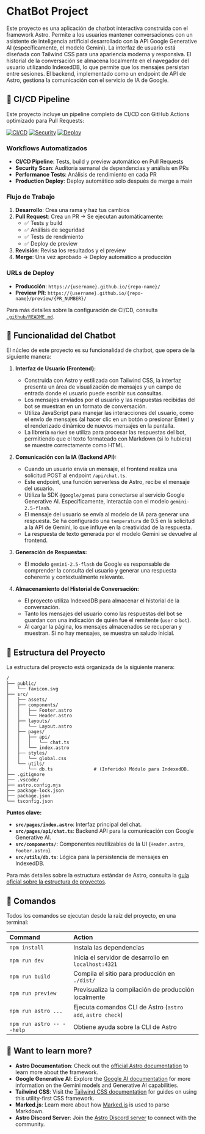 # ChatBot Project

Este proyecto es una aplicación de chatbot interactiva construida con el framework Astro. Permite a los usuarios mantener conversaciones con un asistente de inteligencia artificial desarrollado con la API Google Generative AI (específicamente, el modelo Gemini). La interfaz de usuario está diseñada con Tailwind CSS para una apariencia moderna y responsiva. El historial de la conversación se almacena localmente en el navegador del usuario utilizando IndexedDB, lo que permite que los mensajes persistan entre sesiones. El backend, implementado como un endpoint de API de Astro, gestiona la comunicación con el servicio de IA de Google.

## 🚀 CI/CD Pipeline

Este proyecto incluye un pipeline completo de CI/CD con GitHub Actions optimizado para Pull Requests:

[![CI/CD](https://github.com/{username}/{repo-name}/workflows/CI/CD%20Pipeline/badge.svg)](https://github.com/{username}/{repo-name}/actions/workflows/ci-cd.yml)
[![Security](https://github.com/{username}/{repo-name}/workflows/Security%20Scan/badge.svg)](https://github.com/{username}/{repo-name}/actions/workflows/security.yml)
[![Deploy](https://github.com/{username}/{repo-name}/workflows/Deploy%20to%20Production/badge.svg)](https://github.com/{username}/{repo-name}/actions/workflows/deploy-production.yml)

### Workflows Automatizados

- **CI/CD Pipeline**: Tests, build y preview automático en Pull Requests
- **Security Scan**: Auditoría semanal de dependencias y análisis en PRs
- **Performance Tests**: Análisis de rendimiento en cada PR
- **Production Deploy**: Deploy automático solo después de merge a main

### Flujo de Trabajo

1. **Desarrollo**: Crea una rama y haz tus cambios
2. **Pull Request**: Crea un PR → Se ejecutan automáticamente:
   - ✅ Tests y build
   - ✅ Análisis de seguridad
   - ✅ Tests de rendimiento
   - ✅ Deploy de preview
3. **Revisión**: Revisa los resultados y el preview
4. **Merge**: Una vez aprobado → Deploy automático a producción

### URLs de Deploy

- **Producción**: `https://{username}.github.io/{repo-name}/`
- **Preview PR**: `https://{username}.github.io/{repo-name}/preview/{PR_NUMBER}/`

Para más detalles sobre la configuración de CI/CD, consulta [`.github/README.md`](.github/README.md).

## 🤖 Funcionalidad del Chatbot

El núcleo de este proyecto es su funcionalidad de chatbot, que opera de la siguiente manera:

1.  **Interfaz de Usuario (Frontend):**
    *   Construida con Astro y estilizada con Tailwind CSS, la interfaz presenta un área de visualización de mensajes y un campo de entrada donde el usuario puede escribir sus consultas.
    *   Los mensajes enviados por el usuario y las respuestas recibidas del bot se muestran en un formato de conversación.
    *   Utiliza JavaScript para manejar las interacciones del usuario, como el envío de mensajes (al hacer clic en un botón o presionar Enter) y el renderizado dinámico de nuevos mensajes en la pantalla.
    *   La librería `marked` se utiliza para procesar las respuestas del bot, permitiendo que el texto formateado con Markdown (si lo hubiera) se muestre correctamente como HTML.

2.  **Comunicación con la IA (Backend API):**
    *   Cuando un usuario envía un mensaje, el frontend realiza una solicitud POST al endpoint `/api/chat.ts`.
    *   Este endpoint, una función serverless de Astro, recibe el mensaje del usuario.
    *   Utiliza la SDK `@google/genai` para conectarse al servicio Google Generative AI. Específicamente, interactúa con el modelo `gemini-2.5-flash`.
    *   El mensaje del usuario se envía al modelo de IA para generar una respuesta. Se ha configurado una `temperatura` de 0.5 en la solicitud a la API de Gemini, lo que influye en la creatividad de la respuesta.
    *   La respuesta de texto generada por el modelo Gemini se devuelve al frontend.

3.  **Generación de Respuestas:**
    *   El modelo `gemini-2.5-flash` de Google es responsable de comprender la consulta del usuario y generar una respuesta coherente y contextualmente relevante.

4.  **Almacenamiento del Historial de Conversación:**
    *   El proyecto utiliza IndexedDB para almacenar el historial de la conversación.
    *   Tanto los mensajes del usuario como las respuestas del bot se guardan con una indicación de quién fue el remitente (`user` o `bot`).
    *   Al cargar la página, los mensajes almacenados se recuperan y muestran. Si no hay mensajes, se muestra un saludo inicial.

## 🚀 Estructura del Proyecto

La estructura del proyecto está organizada de la siguiente manera:

```text
/
├── public/
│   └── favicon.svg
├── src/
│   ├── assets/
│   ├── components/
│   │   ├── Footer.astro
│   │   └── Header.astro
│   ├── layouts/
│   │   └── Layout.astro
│   ├── pages/
│   │   ├── api/
│   │   │   └── chat.ts
│   │   └── index.astro
│   ├── styles/
│   │   └── global.css
│   └── utils/
│       └── db.ts               # (Inferido) Módulo para IndexedDB.
├── .gitignore
├── .vscode/
├── astro.config.mjs
├── package-lock.json
├── package.json
└── tsconfig.json
```

**Puntos clave:**

*   **`src/pages/index.astro`**: Interfaz principal del chat.
*   **`src/pages/api/chat.ts`**: Backend API para la comunicación con Google Generative AI.
*   **`src/components/`**: Componentes reutilizables de la UI (`Header.astro`, `Footer.astro`).
*   **`src/utils/db.ts`**: Lógica para la persistencia de mensajes en IndexedDB.

Para más detalles sobre la estructura estándar de Astro, consulta la [guía oficial sobre la estructura de proyectos](https://docs.astro.build/en/basics/project-structure/).

## 🧞 Comandos

Todos los comandos se ejecutan desde la raíz del proyecto, en una terminal:

| Command                   | Action                                           |
| :------------------------ | :----------------------------------------------- |
| `npm install`             | Instala las dependencias                         |
| `npm run dev`             | Inicia el servidor de desarrollo en `localhost:4321` |
| `npm run build`           | Compila el sitio para producción en `./dist/`    |
| `npm run preview`         | Previsualiza la compilación de producción localmente |
| `npm run astro ...`       | Ejecuta comandos CLI de Astro (`astro add`, `astro check`) |
| `npm run astro -- --help` | Obtiene ayuda sobre la CLI de Astro              |

## 👀 Want to learn more?

*   **Astro Documentation**: Check out the [official Astro documentation](https://docs.astro.build) to learn more about the framework.
*   **Google Generative AI**: Explore the [Google AI documentation](https://ai.google.dev/docs) for more information on the Gemini models and Generative AI capabilities.
*   **Tailwind CSS**: Visit the [Tailwind CSS documentation](https://tailwindcss.com/docs) for guides on using this utility-first CSS framework.
*   **Marked.js**: Learn more about how [Marked.js](https://marked.js.org/) is used to parse Markdown.
*   **Astro Discord Server**: Join the [Astro Discord server](https://astro.build/chat) to connect with the community.
